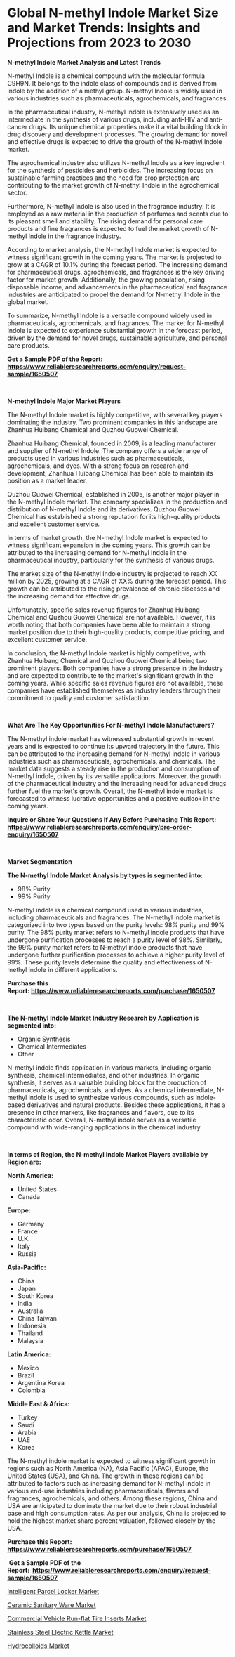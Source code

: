 <p><h1>Global N-methyl Indole Market Size and Market Trends: Insights and Projections from 2023 to 2030</h1></p><p><strong>N-methyl Indole Market Analysis and Latest Trends</strong></p>
<p><p>N-methyl Indole is a chemical compound with the molecular formula C9H9N. It belongs to the indole class of compounds and is derived from indole by the addition of a methyl group. N-methyl Indole is widely used in various industries such as pharmaceuticals, agrochemicals, and fragrances.</p><p>In the pharmaceutical industry, N-methyl Indole is extensively used as an intermediate in the synthesis of various drugs, including anti-HIV and anti-cancer drugs. Its unique chemical properties make it a vital building block in drug discovery and development processes. The growing demand for novel and effective drugs is expected to drive the growth of the N-methyl Indole market.</p><p>The agrochemical industry also utilizes N-methyl Indole as a key ingredient for the synthesis of pesticides and herbicides. The increasing focus on sustainable farming practices and the need for crop protection are contributing to the market growth of N-methyl Indole in the agrochemical sector.</p><p>Furthermore, N-methyl Indole is also used in the fragrance industry. It is employed as a raw material in the production of perfumes and scents due to its pleasant smell and stability. The rising demand for personal care products and fine fragrances is expected to fuel the market growth of N-methyl Indole in the fragrance industry.</p><p>According to market analysis, the N-methyl Indole market is expected to witness significant growth in the coming years. The market is projected to grow at a CAGR of 10.1% during the forecast period. The increasing demand for pharmaceutical drugs, agrochemicals, and fragrances is the key driving factor for market growth. Additionally, the growing population, rising disposable income, and advancements in the pharmaceutical and fragrance industries are anticipated to propel the demand for N-methyl Indole in the global market.</p><p>To summarize, N-methyl Indole is a versatile compound widely used in pharmaceuticals, agrochemicals, and fragrances. The market for N-methyl Indole is expected to experience substantial growth in the forecast period, driven by the demand for novel drugs, sustainable agriculture, and personal care products.</p></p>
<p><strong>Get a Sample PDF of the Report:&nbsp; <a href="https://www.reliableresearchreports.com/enquiry/request-sample/1650507">https://www.reliableresearchreports.com/enquiry/request-sample/1650507</a></strong></p>
<p>&nbsp;</p>
<p><strong>N-methyl Indole Major Market Players</strong></p>
<p><p>The N-methyl Indole market is highly competitive, with several key players dominating the industry. Two prominent companies in this landscape are Zhanhua Huibang Chemical and Quzhou Guowei Chemical.</p><p>Zhanhua Huibang Chemical, founded in 2009, is a leading manufacturer and supplier of N-methyl Indole. The company offers a wide range of products used in various industries such as pharmaceuticals, agrochemicals, and dyes. With a strong focus on research and development, Zhanhua Huibang Chemical has been able to maintain its position as a market leader.</p><p>Quzhou Guowei Chemical, established in 2005, is another major player in the N-methyl Indole market. The company specializes in the production and distribution of N-methyl Indole and its derivatives. Quzhou Guowei Chemical has established a strong reputation for its high-quality products and excellent customer service.</p><p>In terms of market growth, the N-methyl Indole market is expected to witness significant expansion in the coming years. This growth can be attributed to the increasing demand for N-methyl Indole in the pharmaceutical industry, particularly for the synthesis of various drugs.</p><p>The market size of the N-methyl Indole industry is projected to reach XX million by 2025, growing at a CAGR of XX% during the forecast period. This growth can be attributed to the rising prevalence of chronic diseases and the increasing demand for effective drugs.</p><p>Unfortunately, specific sales revenue figures for Zhanhua Huibang Chemical and Quzhou Guowei Chemical are not available. However, it is worth noting that both companies have been able to maintain a strong market position due to their high-quality products, competitive pricing, and excellent customer service.</p><p>In conclusion, the N-methyl Indole market is highly competitive, with Zhanhua Huibang Chemical and Quzhou Guowei Chemical being two prominent players. Both companies have a strong presence in the industry and are expected to contribute to the market's significant growth in the coming years. While specific sales revenue figures are not available, these companies have established themselves as industry leaders through their commitment to quality and customer satisfaction.</p></p>
<p>&nbsp;</p>
<p><strong>What Are The Key Opportunities For N-methyl Indole Manufacturers?</strong></p>
<p><p>The N-methyl indole market has witnessed substantial growth in recent years and is expected to continue its upward trajectory in the future. This can be attributed to the increasing demand for N-methyl indole in various industries such as pharmaceuticals, agrochemicals, and chemicals. The market data suggests a steady rise in the production and consumption of N-methyl indole, driven by its versatile applications. Moreover, the growth of the pharmaceutical industry and the increasing need for advanced drugs further fuel the market's growth. Overall, the N-methyl indole market is forecasted to witness lucrative opportunities and a positive outlook in the coming years.</p></p>
<p><strong>Inquire or Share Your Questions If Any Before Purchasing This Report: <a href="https://www.reliableresearchreports.com/enquiry/pre-order-enquiry/1650507">https://www.reliableresearchreports.com/enquiry/pre-order-enquiry/1650507</a></strong></p>
<p>&nbsp;</p>
<p><strong>Market Segmentation</strong></p>
<p><strong>The N-methyl Indole Market Analysis by types is segmented into:</strong></p>
<p><ul><li>98% Purity</li><li>99% Purity</li></ul></p>
<p><p>N-methyl indole is a chemical compound used in various industries, including pharmaceuticals and fragrances. The N-methyl indole market is categorized into two types based on the purity levels: 98% purity and 99% purity. The 98% purity market refers to N-methyl indole products that have undergone purification processes to reach a purity level of 98%. Similarly, the 99% purity market refers to N-methyl indole products that have undergone further purification processes to achieve a higher purity level of 99%. These purity levels determine the quality and effectiveness of N-methyl indole in different applications.</p></p>
<p><strong>Purchase this Report:&nbsp;<a href="https://www.reliableresearchreports.com/purchase/1650507">https://www.reliableresearchreports.com/purchase/1650507</a></strong></p>
<p>&nbsp;</p>
<p><strong>The N-methyl Indole Market Industry Research by Application is segmented into:</strong></p>
<p><ul><li>Organic Synthesis</li><li>Chemical Intermediates</li><li>Other</li></ul></p>
<p><p>N-methyl indole finds application in various markets, including organic synthesis, chemical intermediates, and other industries. In organic synthesis, it serves as a valuable building block for the production of pharmaceuticals, agrochemicals, and dyes. As a chemical intermediate, N-methyl indole is used to synthesize various compounds, such as indole-based derivatives and natural products. Besides these applications, it has a presence in other markets, like fragrances and flavors, due to its characteristic odor. Overall, N-methyl indole serves as a versatile compound with wide-ranging applications in the chemical industry.</p></p>
<p>&nbsp;</p>
<p><strong>In terms of Region, the N-methyl Indole Market Players available by Region are:</strong></p>
<p>
    <p> <strong> North America: </strong>
        <ul>
            <li>United States</li>
            <li>Canada</li>
        </ul>
        </p> 
    <p> <strong> Europe: </strong>
        <ul>
            <li>Germany</li>
            <li>France</li>
            <li>U.K.</li>
            <li>Italy</li>
            <li>Russia</li>
        </ul>
        </p> 
    <p> <strong> Asia-Pacific: </strong>
        <ul>
            <li>China</li>
            <li>Japan</li>
            <li>South Korea</li>
            <li>India</li>
            <li>Australia</li>
            <li>China Taiwan</li>
            <li>Indonesia</li>
            <li>Thailand</li>
            <li>Malaysia</li>
        </ul>
        </p> 
    <p> <strong> Latin America: </strong>
        <ul>
            <li>Mexico</li>
            <li>Brazil</li>
            <li>Argentina Korea</li>
            <li>Colombia</li>
        </ul>
        </p> 
    <p> <strong> Middle East & Africa: </strong>
        <ul>
            <li>Turkey</li>
            <li>Saudi</li>
            <li>Arabia</li>
            <li>UAE</li>
            <li>Korea</li>
        </ul>
    </p>
    </p>
<p><p>The N-methyl indole market is expected to witness significant growth in regions such as North America (NA), Asia Pacific (APAC), Europe, the United States (USA), and China. The growth in these regions can be attributed to factors such as increasing demand for N-methyl indole in various end-use industries including pharmaceuticals, flavors and fragrances, agrochemicals, and others. Among these regions, China and USA are anticipated to dominate the market due to their robust industrial base and high consumption rates. As per our analysis, China is projected to hold the highest market share percent valuation, followed closely by the USA.</p></p>
<p><strong>Purchase this Report: <a href="https://www.reliableresearchreports.com/purchase/1650507">https://www.reliableresearchreports.com/purchase/1650507</a></strong></p>
<p>&nbsp;<strong>Get a Sample PDF of the Report:&nbsp;&nbsp;<a href="https://www.reliableresearchreports.com/enquiry/request-sample/1650507">https://www.reliableresearchreports.com/enquiry/request-sample/1650507</a></strong></p>
<p><strong></strong></p>
<p><p><a href="https://medium.com/@late.bean.frame/intelligent-parcel-locker-market-size-growth-forecast-2023-2030-45291567d137">Intelligent Parcel Locker Market</a></p><p><a href="https://medium.com/@truly.fight.must/ceramic-sanitary-ware-market-size-growth-forecast-2023-2030-51303edebba8">Ceramic Sanitary Ware Market</a></p><p><a href="https://www.linkedin.com/pulse/decoding-commercial-vehicle-run-flat-tire-inserts-market/">Commercial Vehicle Run-flat Tire Inserts Market</a></p><p><a href="https://www.linkedin.com/pulse/stainless-steel-electric-kettle-market-size-share-global-djl2c/">Stainless Steel Electric Kettle Market</a></p><p><a href="https://www.linkedin.com/pulse/hydrocolloids-market-size-growth-forecast-from-2023-2030/">Hydrocolloids Market</a></p></p>